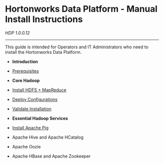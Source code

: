 Hortonworks Data Platform - Manual Install Instructions
=====
*HDP 1.0.0.12*

------

This guide is intended for Operators and IT Administrators who need to install the Hortonworks Data Platform.


* **Introduction**
 * [Prerequisites](./prerequisites.md)

* **Core Hadoop**

 * [Install HDFS + MapReduce](./install-hdfs-mapreduce.md)
 * [Deploy Configurations](./deploy-configs.md)
 * [Validate Installation](./validate-installation.md)

* **Essential Hadoop Services**

 * [Install Apache Pig](./apache-pig.md)
 * Apache Hive and Apache HCatalog
 * Apache Oozie
 * Apache HBase and Apache Zookeeper